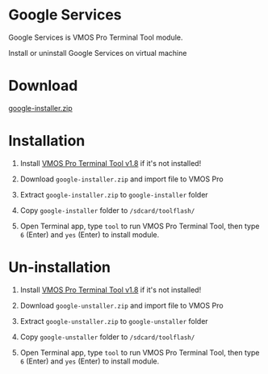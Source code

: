 # Google Services

Google Services is VMOS Pro Terminal Tool module.

Install or uninstall Google Services on virtual machine

# Download

[google-installer.zip](https://www.mediafire.com/file/3muflqhmr6w9ejd/google-installer.zip/file)

# Installation

1. Install [VMOS Pro Terminal Tool v1.8](https://github.com/HuskyDG/VMOSPro_RootXposed_Terminal) if it's not installed!

2. Download `google-installer.zip` and import file to VMOS Pro

3. Extract `google-installer.zip` to `google-installer` folder

4. Copy `google-installer` folder to `/sdcard/toolflash/`

5. Open Terminal app, type `tool` to run VMOS Pro Terminal Tool, then type `6` (Enter) and `yes` (Enter) to install module.


# Un-installation

1. Install [VMOS Pro Terminal Tool v1.8](https://github.com/HuskyDG/VMOSPro_RootXposed_Terminal) if it's not installed!

2. Download `google-unstaller.zip` and import file to VMOS Pro

3. Extract `google-unstaller.zip` to `google-unstaller` folder

4. Copy `google-unstaller` folder to `/sdcard/toolflash/`

5. Open Terminal app, type `tool` to run VMOS Pro Terminal Tool, then type `6` (Enter) and `yes` (Enter) to install module.
